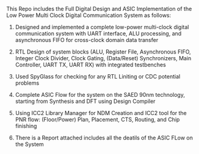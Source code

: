 This Repo includes the Full Digital Design and ASIC Implementation of the Low Power Multi Clock Digital Communication System as follows:

 1) Designed and implemented a complete low-power multi-clock digital communication system with UART interface,
 ALU processing, and asynchronous FIFO for cross-clock domain data transfer

 2) RTL Design of system blocks (ALU, Register File, Asynchronous FIFO, Integer Clock Divider, Clock Gating,
 (Data/Reset) Synchronizers, Main Controller, UART TX, UART RX) with integrated testbenches

 3) Used SpyGlass for checking for any RTL Liniting or CDC potential problems

 4) Complete ASIC Flow for the system on the SAED 90nm technology, starting from Synthesis and DFT using Design
 Compiler

 5) Using ICC2 Library Manager for NDM Creation and ICC2 tool for the PNR flow: (Floor/Power) Plan, Placement,
 CTS, Routing, and Chip finishing

 6) There is a Report attached includes all the deatils of the ASIC FLow on the System
